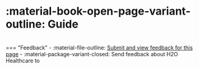 # :material-book-open-page-variant-outline: Guide



<br>
=== "Feedback"
    - :material-file-outline: <a href="" target="_blank">Submit and view feedback for this page</a>
    - :material-package-variant-closed: Send feedback about H2O Healthcare to <dmitry.gordeev@h2o.ai>
